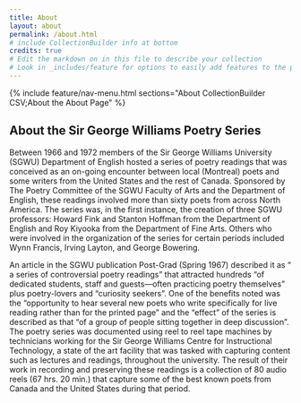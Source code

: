 ```yaml
---
title: About
layout: about
permalink: /about.html
# include CollectionBuilder info at bottom
credits: true
# Edit the markdown on in this file to describe your collection
# Look in _includes/feature for options to easily add features to the page
---
```


{% include feature/nav-menu.html sections="About CollectionBuilder CSV;About the About Page" %}

## About the Sir George Williams Poetry Series

Between 1966 and 1972 members of the Sir George Williams University (SGWU) Department of English hosted a series of poetry readings that was conceived as an on-going encounter between local (Montreal) poets and some writers from the United States and the rest of Canada. Sponsored by The Poetry Committee of the SGWU Faculty of Arts and the Department of English, these readings involved more than sixty poets from across North America. The series was, in the first instance, the creation of three SGWU professors: Howard Fink and Stanton Hoffman from the Department of English and Roy Kiyooka from the Department of Fine Arts.  Others who were involved in the organization of the series for certain periods included Wynn Francis, Irving Layton, and George Bowering.

An article in the SGWU publication Post-Grad (Spring 1967) described it as “ a series of controversial poetry readings” that attracted hundreds  “of dedicated students, staff and guests—often practicing poetry themselves” plus poetry-lovers and “curiosity seekers”.  One of the benefits noted was the “opportunity to hear several new poets who write specifically for live reading rather than for the printed page” and the “effect” of the series is described as that “of a group of people sitting together in deep discussion”.   The poetry series was documented using reel to reel tape machines by technicians working for the Sir George Williams Centre for Instructional Technology, a state of the art facility that was tasked with capturing content such as lectures and readings, throughout the university.  The result of their work in recording and preserving these readings is a collection of 80 audio reels (67 hrs. 20 min.) that capture some of the best known poets from Canada and the United States during that period. 
